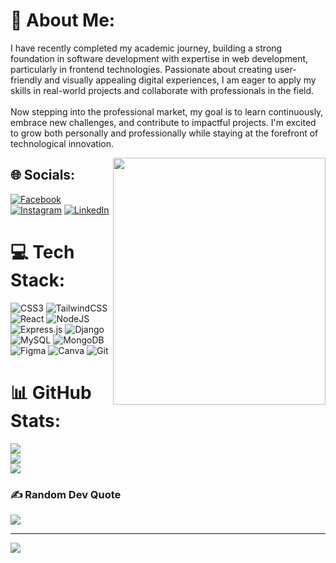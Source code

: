 # 💫 About Me:
I have recently completed my academic journey, building a strong foundation in software development with expertise in web development, particularly in frontend technologies. Passionate about creating user-friendly and visually appealing digital experiences, I am eager to apply my skills in real-world projects and collaborate with professionals in the field.<br><br>Now stepping into the professional market, my goal is to learn continuously, embrace new challenges, and contribute to impactful projects. I'm excited to grow both personally and professionally while staying at the forefront of technological innovation.

<img align='right' src="https://media.giphy.com/media/M9gbBd9nbDrOTu1Mqx/giphy.gif" width="340" height="395">

## 🌐 Socials:
[![Facebook](https://img.shields.io/badge/Facebook-%231877F2.svg?logo=Facebook&logoColor=white)](https://facebook.com/https://facebook.com/mr.salet13) [![Instagram](https://img.shields.io/badge/Instagram-%23E4405F.svg?logo=Instagram&logoColor=white)](https://instagram.com/https://instagram.com/mr.salet) [![LinkedIn](https://img.shields.io/badge/LinkedIn-%230077B5.svg?logo=linkedin&logoColor=white)](https://linkedin.com/in/https://linkedin.com/in/manoj-salet) 

# 💻 Tech Stack:
![CSS3](https://img.shields.io/badge/css3-%231572B6.svg?style=for-the-badge&logo=css3&logoColor=white) ![TailwindCSS](https://img.shields.io/badge/tailwindcss-%2338B2AC.svg?style=for-the-badge&logo=tailwind-css&logoColor=white) ![React](https://img.shields.io/badge/react-%2320232a.svg?style=for-the-badge&logo=react&logoColor=%2361DAFB) ![NodeJS](https://img.shields.io/badge/node.js-6DA55F?style=for-the-badge&logo=node.js&logoColor=white) ![Express.js](https://img.shields.io/badge/express.js-%23404d59.svg?style=for-the-badge&logo=express&logoColor=%2361DAFB) ![Django](https://img.shields.io/badge/django-%23092E20.svg?style=for-the-badge&logo=django&logoColor=white) ![MySQL](https://img.shields.io/badge/mysql-4479A1.svg?style=for-the-badge&logo=mysql&logoColor=white) ![MongoDB](https://img.shields.io/badge/MongoDB-%234ea94b.svg?style=for-the-badge&logo=mongodb&logoColor=white) ![Figma](https://img.shields.io/badge/figma-%23F24E1E.svg?style=for-the-badge&logo=figma&logoColor=white) ![Canva](https://img.shields.io/badge/Canva-%2300C4CC.svg?style=for-the-badge&logo=Canva&logoColor=white) ![Git](https://img.shields.io/badge/git-%23F05033.svg?style=for-the-badge&logo=git&logoColor=white)
# 📊 GitHub Stats:
![](https://github-readme-stats.vercel.app/api?username=ManojSalet&theme=dark&hide_border=false&include_all_commits=true&count_private=false)<br/>
![](https://github-readme-streak-stats.herokuapp.com/?user=ManojSalet&theme=dark&hide_border=false)<br/>
![](https://github-readme-stats.vercel.app/api/top-langs/?username=ManojSalet&theme=dark&hide_border=false&include_all_commits=true&count_private=false&layout=compact)

### ✍️ Random Dev Quote
![](https://quotes-github-readme.vercel.app/api?type=horizontal&theme=radical)

---
[![](https://visitcount.itsvg.in/api?id=ManojSalet&icon=0&color=0)](https://visitcount.itsvg.in)

<!-- Proudly created with GPRM ( https://gprm.itsvg.in ) -->
